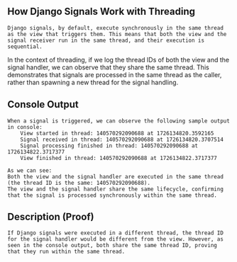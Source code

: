 ## How Django Signals Work with Threading
    Django signals, by default, execute synchronously in the same thread as the view that triggers them. This means that both the view and the signal receiver run in the same thread, and their execution is sequential.

In the context of threading, if we log the thread IDs of both the view and the signal handler, we can observe that they share the same thread. This demonstrates that signals are processed in the same thread as the caller, rather than spawning a new thread for the signal handling.

## Console Output
    When a signal is triggered, we can observe the following sample output in console:
        View started in thread: 140570292090688 at 1726134820.3592165
        Signal received in thread: 140570292090688 at 1726134820.3707514
        Signal processing finished in thread: 140570292090688 at 1726134822.3717377
        View finished in thread: 140570292090688 at 1726134822.3717377

    As we can see:
    Both the view and the signal handler are executed in the same thread (the thread ID is the same: 140570292090688).
    The view and the signal handler share the same lifecycle, confirming that the signal is processed synchronously within the same thread.

## Description (Proof)
    If Django signals were executed in a different thread, the thread ID for the signal handler would be different from the view. However, as seen in the console output, both share the same thread ID, proving that they run within the same thread.

